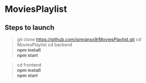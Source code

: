 # MoviesPlaylist
## Steps to launch
>  git clone https://github.com/simranxx9/MoviesPlaylist.git
>  cd MoviesPlaylist
>  cd backend<br />
    <b> npm install</b><br />
    <b> npm start</b>
 
> cd frontend<br />
    <b > npm install</b><br />
    <b> npm start</b>
 
